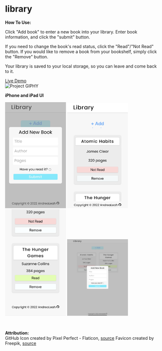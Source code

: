 # library

**How To Use:**   

Click "Add book" to enter a new book into your library. Enter book information, and click the "submit" button.  

If you need to change the book's read status, click the "Read"/"Not Read" button. If you would like to remove a book from your bookshelf, simply click the "Remove" button.  

Your library is saved to your local storage, so you can leave and come back to it.   

[Live Demo](https://andrealeah.github.io/library/)  
![Project GIPHY](https://media.giphy.com/media/uJadEYKEAyJ2zB0m90/giphy.gif)  

**iPhone and iPad UI**

<p float="left">
<img src="images/mobileUI.jpg" width="200" height="auto" />
<img src="images/mobileUI_2.jpg" width="200" height="auto" />
<img src="images/mobileUI_3.jpg" width="200" height="auto" />
<img src="images/ipadUI.JPG" width="200" height="auto" /> 
</p>



<br />

**Attribution:**  
GitHub Icon created by Pixel Perfect - Flaticon, [source](https://www.flaticon.com/free-icons/github)
Favicon created by Freepik, [source](https://www.flaticon.com/free-icons/book)